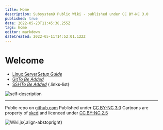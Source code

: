 ```yaml
---
title: Home
description: SubsystemD Public Wiki - published under CC BY-NC 3.0
published: true
date: 2022-05-23T11:45:38.255Z
tags: home
editor: markdown
dateCreated: 2022-05-11T14:52:01.122Z
---
```


# Welcome
- [Linux Server*Setup Guide*](/linux/server/setup)
- [Git*To Be Added*](/git)
- [SSH*To Be Added*](/ssh)
{.links-list}

![self-description](https://imgs.xkcd.com/comics/self_description.png)

---
Public repo on [github.com](https://github.com/SubSystemD/wiki)
Published under [CC BY-NC 3.0](https://creativecommons.org/licenses/by-nc/3.0/)
Cartoons are property of [xkcd](https://xkcd.com/) and licenced under [CC BY-NC 2.5](https://creativecommons.org/licenses/by-nc/2.5/)


![Wiki.js](https://static.requarks.io/logo/wikijs-butterfly.svg){.align-abstopright}